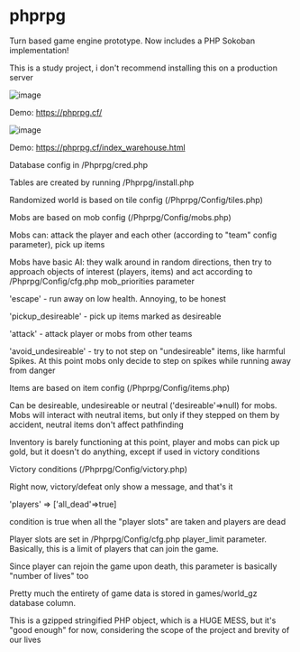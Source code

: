 # phprpg
Turn based game engine prototype. Now includes a PHP Sokoban implementation!

This is a study project, i don't recommend installing this on a production server

![image](https://user-images.githubusercontent.com/5816206/204148466-3670657d-9bf3-4a74-bfa1-242abb20658f.png)

Demo: https://phprpg.cf/

![image](https://user-images.githubusercontent.com/5816206/204148458-6f42f57d-193e-4902-9968-e3cffc17b60d.png)

Demo: https://phprpg.cf/index_warehouse.html

Database config in /Phprpg/cred.php

Tables are created by running /Phprpg/install.php

Randomized world is based on tile config (/Phprpg/Config/tiles.php)

Mobs are based on mob config (/Phprpg/Config/mobs.php)

Mobs can: attack the player and each other (according to "team" config parameter), pick up items

Mobs have basic AI: they walk around in random directions, then try to approach objects of interest (players, items)
and act according to /Phprpg/Config/cfg.php mob_priorities parameter

'escape' - run away on low health. Annoying, to be honest

'pickup_desireable' - pick up items marked as desireable

'attack' - attack player or mobs from other teams

'avoid_undesireable' - try to not step on "undesireable" items, like harmful Spikes. At this point mobs only decide to step on spikes while running away from danger

Items are based on item config (/Phprpg/Config/items.php)

Can be desireable, undesireable or neutral ('desireable'=>null) for mobs. Mobs will interact with neutral items, but only if they stepped on them by accident, neutral items don't affect pathfinding

Inventory is barely functioning at this point, player and mobs can pick up gold, but it doesn't do anything, except if used in victory conditions

Victory conditions (/Phprpg/Config/victory.php)

Right now, victory/defeat only show a message, and that's it

'players' => ['all_dead'=>true]

condition is true when all the "player slots" are taken and players are dead

Player slots are set in /Phprpg/Config/cfg.php player_limit parameter. Basically, this is a limit of players that can join the game.

Since player can rejoin the game upon death, this parameter is basically "number of lives" too

Pretty much the entirety of game data is stored in games/world_gz database column. 

This is a gzipped stringified PHP object, which is a HUGE MESS, but it's "good enough" for now, considering the scope of the project and brevity of our lives
